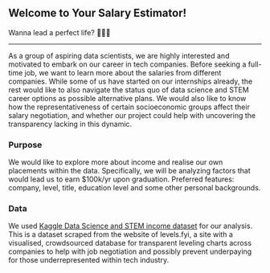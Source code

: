## Welcome to Your Salary Estimator!

Wanna lead a perfect life? 🤑🤑🤑

---

As a group of aspiring data scientists, we are highly interested and motivated to embark on our career in tech companies. Before seeking a full-time job, we want to learn more about the salaries from different companies. While some of us have started on our internships already, the rest would like to also navigate the status quo of data science and STEM career options as possible alternative plans. We would also like to know how the representativeness of certain socioeconomic groups affect their salary negotiation, and whether our project could help with uncovering the transparency lacking in this dynamic.

### Purpose

We would like to explore more about income and realise our own placements within the data. Specifically, we will be analyzing factors that would lead us to earn $100k/yr upon graduation. Preferred features: company, level, title, education level and some other personal backgrounds.

### Data

We used [Kaggle Data Science and STEM income dataset](https://www.kaggle.com/jackogozaly/data-science-and-stem-salaries) for our analysis. This is a dataset scraped from the website of levels.fyi, a site with a visualised, crowdsourced database for transparent leveling charts across companies to help with job negotiation and possibly prevent underpaying for those underrepresented within tech industry.
